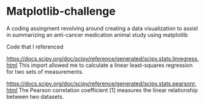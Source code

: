 # Matplotlib-challenge

A coding assingment revolving around creating a data visualization to assist in summarizing an anti-cancer medication animal study using matplotlib 

Code that I referenced 

https://docs.scipy.org/doc/scipy/reference/generated/scipy.stats.linregress.html
    This import allowed me to calculate a linear least-squares regression for two sets of measurements.

https://docs.scipy.org/doc/scipy/reference/generated/scipy.stats.pearsonr.html
    The Pearson correlation coefficient [1] measures the linear relationship between two datasets.

